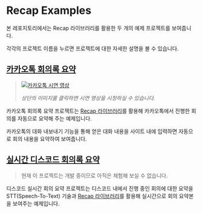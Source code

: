 # Recap Examples
본 레포지토리에서는 Recap 라이브러리를 활용한 두 개의 예제 프로젝트를 보여줍니다.

각각의 프로젝트 이름을 누르면 프로젝트에 대한 자세한 설명을 볼 수 있습니다.


## [카카오톡 회의록 요약](https://github.com/team-recap/recap-examples/tree/main/kakaotalk)

> [![카카오톡 시연 영상](http://img.youtube.com/vi/ChyJYePhm4w/0.jpg)](https://youtu.be/ChyJYePhm4w)
> 
> _상단의 이미지를 클릭하면 시연 영상을 시청하실 수 있습니다._

카카오톡 회의록 요약 프로젝트는 [Recap 라이브러리](https://github.com/team-recap/recap)를 활용해 카카오톡에서 진행한 회의를 자동으로 요약해 주는 예제입니다.

카카오톡의 대화 내보내기 기능을 통해 얻은 대화 내용을 사이트 내에 입력하면 자동으로 회의 내용을 요약하여 보여줍니다.

## [실시간 디스코드 회의록 요약](https://github.com/team-recap/recap-examples/tree/main/discord)
> 현재 이 프로젝트는 개발 중이므로 아직은 체험해 보실 수 없습니다.

디스코드 실시간 회의 요약 프로젝트는 디스코드 내에서 진행 중인 회의에 대한 요약을 STT(Speech-To-Text) 기술과 [Recap 라이브러리](https://github.com/team-recap/recap)를 활용해 실시간으로 회의 요약본을 보여주는 예제입니다.
